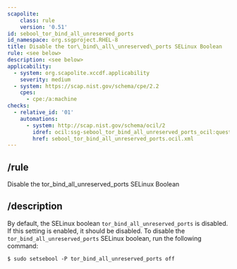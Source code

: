 ```yaml
---
scapolite:
    class: rule
    version: '0.51'
id: sebool_tor_bind_all_unreserved_ports
id_namespace: org.ssgproject.RHEL-8
title: Disable the tor\_bind\_all\_unreserved\_ports SELinux Boolean
rule: <see below>
description: <see below>
applicability:
  - system: org.scapolite.xccdf.applicability
    severity: medium
  - system: https://scap.nist.gov/schema/cpe/2.2
    cpes:
      - cpe:/a:machine
checks:
  - relative_id: '01'
    automations:
      - system: http://scap.nist.gov/schema/ocil/2
        idref: ocil:ssg-sebool_tor_bind_all_unreserved_ports_ocil:questionnaire:1
        href: sebool_tor_bind_all_unreserved_ports.ocil.xml
---
```



## /rule

Disable the tor\_bind\_all\_unreserved\_ports SELinux Boolean

## /description

By
default, the SELinux boolean `tor_bind_all_unreserved_ports` is
disabled. If this setting is enabled, it should be disabled. To disable
the `tor_bind_all_unreserved_ports` SELinux boolean, run the following
command:

``` 
$ sudo setsebool -P tor_bind_all_unreserved_ports off
```
